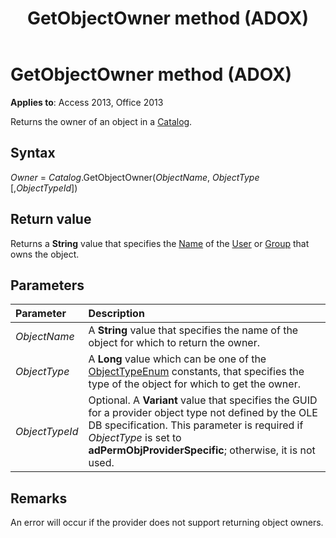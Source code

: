 ﻿---
title: GetObjectOwner method (ADOX)
TOCTitle: GetObjectOwner method (ADOX)
ms:assetid: 716dd49a-8663-3f7a-32a3-0be353aea506
ms:mtpsurl: https://msdn.microsoft.com/library/JJ249451(v=office.15)
ms:contentKeyID: 48545585
ms.date: 09/18/2015
mtps_version: v=office.15
---

# GetObjectOwner method (ADOX)

**Applies to**: Access 2013, Office 2013

Returns the owner of an object in a [Catalog](catalog-object-adox.md).

## Syntax

*Owner* = *Catalog*.GetObjectOwner(*ObjectName*, *ObjectType* \[,*ObjectTypeId*\])

## Return value

Returns a **String** value that specifies the [Name](name-property-adox.md) of the [User](user-object-adox.md) or [Group](group-object-adox.md) that owns the object.

## Parameters

|Parameter|Description|
|:--------|:----------|
|*ObjectName* |A **String** value that specifies the name of the object for which to return the owner.|
|*ObjectType* |A **Long** value which can be one of the [ObjectTypeEnum](objecttypeenum.md) constants, that specifies the type of the object for which to get the owner.|
|*ObjectTypeId* |Optional. A **Variant** value that specifies the GUID for a provider object type not defined by the OLE DB specification. This parameter is required if *ObjectType* is set to **adPermObjProviderSpecific**; otherwise, it is not used.|

## Remarks

An error will occur if the provider does not support returning object owners.

